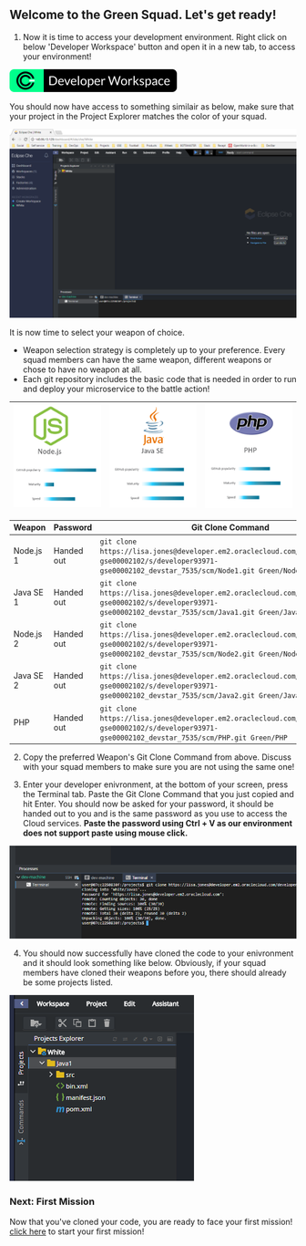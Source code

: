 ## Welcome to the Green Squad. Let's get ready! ##

1. Now it is time to access your development environment. Right click on below 'Developer Workspace' button and open it in a new tab, to access your environment! 

[![dev](codenvy-contribute.svg)](http://140.86.33.254/dashboard/#/ide/che/Green)

You should now have access to something similair as below, make sure that your project in the Project Explorer matches the color of your squad.

![env](../images/che_welcome.PNG)

It is now time to select your weapon of choice.

+ Weapon selection strategy is completely up to your preference. Every squad members can have the same weapon, different weapons or chose to have no weapon at all.
+ Each git repository includes the basic code that is needed in order to run and deploy your microservice to the battle action!

| [![Node](nodejs.png)](Green.md) | [![Java](javase.png)](Green.md) | [![PHP](php.png)](Green.md) |
|:---:|:---:|:---:|

| Weapon        | Password     | Git Clone Command  |
| ------------- |-------------| -----|
| Node.js 1      | Handed out | ``` git clone https://lisa.jones@developer.em2.oraclecloud.com/developer93971-gse00002102/s/developer93971-gse00002102_devstar_7535/scm/Node1.git Green/Node1 ``` |
| Java SE 1     | Handed out      |   ``` git clone https://lisa.jones@developer.em2.oraclecloud.com/developer93971-gse00002102/s/developer93971-gse00002102_devstar_7535/scm/Java1.git Green/Java1 ``` |
| Node.js 2    | Handed out | ``` git clone https://lisa.jones@developer.em2.oraclecloud.com/developer93971-gse00002102/s/developer93971-gse00002102_devstar_7535/scm/Node2.git Green/Node2 ``` |
| Java SE 2    | Handed out      |   ``` git clone https://lisa.jones@developer.em2.oraclecloud.com/developer93971-gse00002102/s/developer93971-gse00002102_devstar_7535/scm/Java2.git Green/Java2 ``` |
| PHP | Handed out      |  ``` git clone https://lisa.jones@developer.em2.oraclecloud.com/developer93971-gse00002102/s/developer93971-gse00002102_devstar_7535/scm/PHP.git Green/PHP ``` |

2. Copy the preferred Weapon's Git Clone Command from above. Discuss with your squad members to make sure you are not using the same one! 

3. Enter your developer enivronment, at the bottom of your screen, press the Terminal tab. Paste the Git Clone Command that you just copied and hit Enter. You should now be asked for your password, it should be handed out to you and is the same password as you use to access the Cloud services. **Paste the password using Ctrl + V as our environment does not support paste using mouse click.**

![clone](../images/che_clone.PNG)

4. You should now successfully have cloned the code to your enivronment and it should look something like below. Obviously, if your squad members have cloned their weapons before you, there should already be some projects listed.

![clone](../images/che_project.PNG)

### Next: First Mission ###				
Now that you've cloned your code, you are ready to face your first mission! [click here](../missions/deploy.md) to start your first mission!
